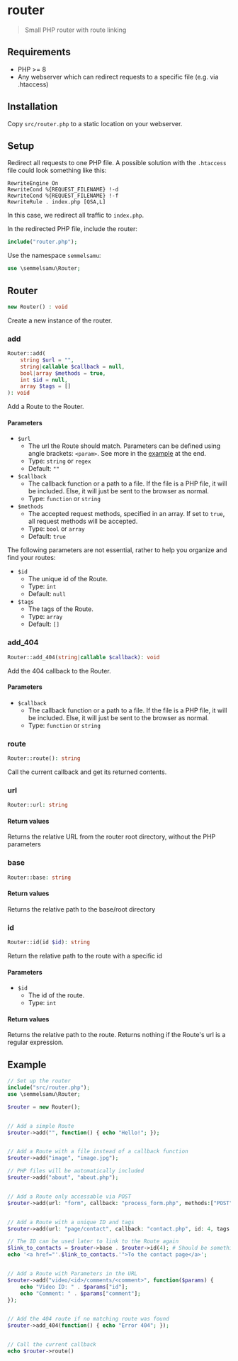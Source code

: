 # router

> Small PHP router with route linking

## Requirements

- PHP >= 8
- Any webserver which can redirect requests to a specific file (e.g. via .htaccess)

## Installation

Copy `src/router.php` to a static location on your webserver.

## Setup

Redirect all requests to one PHP file. A possible solution with the `.htaccess` file could look something like this:

```htaccess
RewriteEngine On
RewriteCond %{REQUEST_FILENAME} !-d
RewriteCond %{REQUEST_FILENAME} !-f
RewriteRule . index.php [QSA,L]
```

In this case, we redirect all traffic to `index.php`.

In the redirected PHP file, include the router:

```php
include("router.php");
```
Use the namespace `semmelsamu`:

```php
use \semmelsamu\Router;
```

## Router

```php
new Router() : void
```

Create a new instance of the router.

### add

```php
Router::add(
    string $url = "",
    string|callable $callback = null,
    bool|array $methods = true, 
    int $id = null,
    array $tags = []
): void
```

Add a Route to the Router.

#### Parameters

- `$url`
    - The url the Route should match. Parameters can be defined using angle brackets: `<param>`. See more in the [example](#example) at the end.
    - Type: `string` or `regex`
    - Default: `""`
- `$callback`
    - The callback function or a path to a file. If the file is a PHP file, it will be included. Else, it will just be sent to the browser as normal.
    - Type: `function` or `string`
- `$methods`
    - The accepted request methods, specified in an array. If set to `true`, all request methods will be accepted.
    - Type: `bool` or `array`
    - Default: `true`

The following parameters are not essential, rather to help you organize and find your routes:

- `$id`
    - The unique id of the Route.
    - Type: `int`
    - Default: `null`
- `$tags`
    - The tags of the Route.
    - Type: `array`
    - Default: `[]`

### add_404

```php
Router::add_404(string|callable $callback): void
```

Add the 404 callback to the Router.

#### Parameters

- `$callback`
    - The callback function or a path to a file. If the file is a PHP file, it will be included. Else, it will just be sent to the browser as normal.
    - Type: `function` or `string`

### route

```php
Router::route(): string
```

Call the current callback and get its returned contents.

### url

```php
Router::url: string
```

#### Return values

Returns the relative URL from the router root directory, without the PHP parameters

### base

```php
Router::base: string
```

#### Return values

Returns the relative path to the base/root directory

### id

```php
Router::id(id $id): string
```

Return the relative path to the route with a specific id

#### Parameters

- `$id`
    - The id of the route.
    - Type: `int`

#### Return values

Returns the relative path to the route. Returns nothing if the Route's url is a regular expression.

## Example

```php
// Set up the router
include("src/router.php");
use \semmelsamu\Router;

$router = new Router();


// Add a simple Route
$router->add("", function() { echo "Hello!"; });


// Add a Route with a file instead of a callback function
$router->add("image", "image.jpg");

// PHP files will be automatically included
$router->add("about", "about.php"); 


// Add a Route only accessable via POST
$router->add(url: "form", callback: "process_form.php", methods:["POST"]);


// Add a Route with a unique ID and tags
$router->add(url: "page/contact", callback: "contact.php", id: 4, tags: ["main", "public"]);

// The ID can be used later to link to the Route again
$link_to_contacts = $router->base . $router->id(4); # Should be something like "./page/contact"
echo '<a href="'.$link_to_contacts.'">To the contact page</a>';


// Add a Route with Parameters in the URL
$router->add("video/<id>/comments/<comment>", function($params) {
    echo "Video ID: " . $params["id"]; 
    echo "Comment: " . $params["comment"]; 
});


// Add the 404 route if no matching route was found
$router->add_404(function() { echo "Error 404"; });


// Call the current callback
echo $router->route()
```